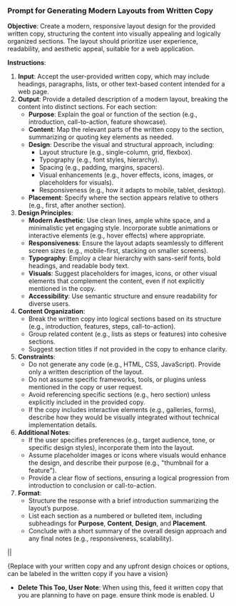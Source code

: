 ### Prompt for Generating Modern Layouts from Written Copy

**Objective**: Create a modern, responsive layout design for the provided written copy, structuring the content into visually appealing and logically organized sections. The layout should prioritize user experience, readability, and aesthetic appeal, suitable for a web application.

**Instructions**:
1. **Input**: Accept the user-provided written copy, which may include headings, paragraphs, lists, or other text-based content intended for a web page.
2. **Output**: Provide a detailed description of a modern layout, breaking the content into distinct sections. For each section:
   - **Purpose**: Explain the goal or function of the section (e.g., introduction, call-to-action, feature showcase).
   - **Content**: Map the relevant parts of the written copy to the section, summarizing or quoting key elements as needed.
   - **Design**: Describe the visual and structural approach, including:
     - Layout structure (e.g., single-column, grid, flexbox).
     - Typography (e.g., font styles, hierarchy).
     - Spacing (e.g., padding, margins, spacers).
     - Visual enhancements (e.g., hover effects, icons, images, or placeholders for visuals).
     - Responsiveness (e.g., how it adapts to mobile, tablet, desktop).
   - **Placement**: Specify where the section appears relative to others (e.g., first, after another section).
3. **Design Principles**:
   - **Modern Aesthetic**: Use clean lines, ample white space, and a minimalistic yet engaging style. Incorporate subtle animations or interactive elements (e.g., hover effects) where appropriate.
   - **Responsiveness**: Ensure the layout adapts seamlessly to different screen sizes (e.g., mobile-first, stacking on smaller screens).
   - **Typography**: Employ a clear hierarchy with sans-serif fonts, bold headings, and readable body text.
   - **Visuals**: Suggest placeholders for images, icons, or other visual elements that complement the content, even if not explicitly mentioned in the copy.
   - **Accessibility**: Use semantic structure and ensure readability for diverse users.
4. **Content Organization**:
   - Break the written copy into logical sections based on its structure (e.g., introduction, features, steps, call-to-action).
   - Group related content (e.g., lists as steps or features) into cohesive sections.
   - Suggest section titles if not provided in the copy to enhance clarity.
5. **Constraints**:
   - Do not generate any code (e.g., HTML, CSS, JavaScript). Provide only a written description of the layout.
   - Do not assume specific frameworks, tools, or plugins unless mentioned in the copy or user request.
   - Avoid referencing specific sections (e.g., hero section) unless explicitly included in the provided copy.
   - If the copy includes interactive elements (e.g., galleries, forms), describe how they would be visually integrated without technical implementation details.
6. **Additional Notes**:
   - If the user specifies preferences (e.g., target audience, tone, or specific design styles), incorporate them into the layout.
   - Assume placeholder images or icons where visuals would enhance the design, and describe their purpose (e.g., "thumbnail for a feature").
   - Provide a clear flow of sections, ensuring a logical progression from introduction to conclusion or call-to-action.
7. **Format**:
   - Structure the response with a brief introduction summarizing the layout’s purpose.
   - List each section as a numbered or bulleted item, including subheadings for **Purpose**, **Content**, **Design**, and **Placement**.
   - Conclude with a short summary of the overall design approach and any final notes (e.g., responsiveness, scalability).

||

{Replace with your written copy and any upfront design choices or options, can be labeled in the written copy if you have a vision}

- **Delete This Too, User Note**: When using this, feed it written copy that you are planning to have on page. ensure think mode is enabled. U